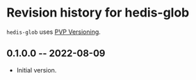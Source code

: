# Revision history for hedis-glob

`hedis-glob` uses [PVP Versioning][1].

## 0.1.0.0 -- 2022-08-09

* Initial version.

[1]: https://pvp.haskell.org
